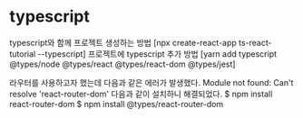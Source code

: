 # typescript

typescript와 함께 프로젝트 생성하는 방법
[npx create-react-app ts-react-tutorial --typescript]
프로젝트에 typescript 추가 방법
[yarn add typescript @types/node @types/react @types/react-dom @types/jest]

라우터를 사용하고자 했는데 다음과 같은 에러가 발생했다.
Module not found: Can't resolve 'react-router-dom'
다음과 같이 설치하니 해결되었다.
$ npm install react-router-dom
$ npm install @types/react-router-dom

